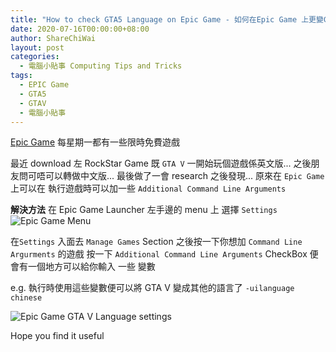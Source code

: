 ```yaml
---
title: "How to check GTA5 Language on Epic Game - 如何在Epic Game 上更變GTA 5 遊戲語言"
date: 2020-07-16T00:00:00+08:00
author: ShareChiWai
layout: post
categories:
  - 電腦小貼事 Computing Tips and Tricks
tags:
  - EPIC Game
  - GTA5
  - GTAV
  - 電腦小貼事
---
```


[Epic Game](https://www.epicgames.com/) 每星期一都有一些限時免費遊戲

最近 download 左 RockStar Game 既 `GTA V`
一開始玩個遊戲係英文版...
之後朋友問可唔可以轉做中文版...
最後做了一會 research 之後發現...
原來在 `Epic Game` 上可以在 執行遊戲時可以加一些 `Additional Command Line Arguments`

**解決方法**
在 Epic Game Launcher 左手邊的 menu 上 選擇 `Settings`
![Epic Game Menu](/img/2020/epic-game-menu.png "Epic Game Menu")

在`Settings` 入面去 `Manage Games` Section
之後按一下你想加 `Command Line Argurments` 的遊戲
按一下 `Additional Command Line Arguments` CheckBox
便會有一個地方可以給你輸入 一些 變數

e.g.
執行時使用這些變數便可以將 GTA V 變成其他的語言了
`-uilanguage chinese`

![Epic Game GTA V Language settings](/img/2020/epic-game-gta-v-change-lang.png "Epic Game GTA V Language settings")

Hope you find it useful
